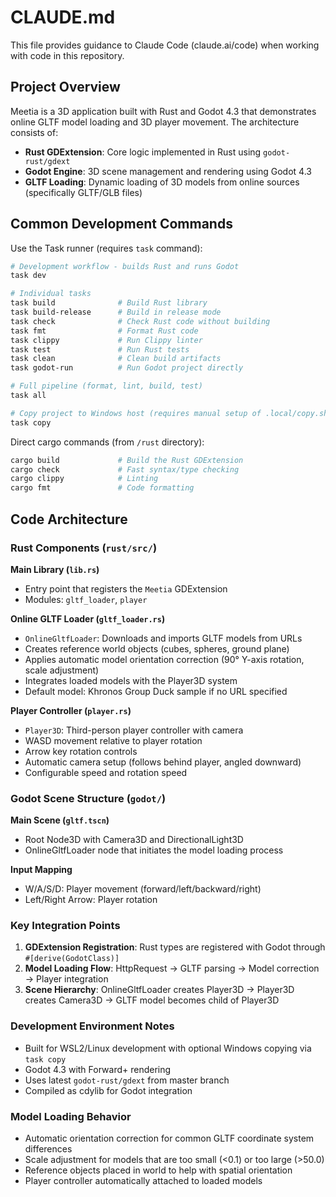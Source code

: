 # CLAUDE.md

This file provides guidance to Claude Code (claude.ai/code) when working with code in this repository.

## Project Overview

Meetia is a 3D application built with Rust and Godot 4.3 that demonstrates online GLTF model loading and 3D player movement. The architecture consists of:

- **Rust GDExtension**: Core logic implemented in Rust using `godot-rust/gdext`
- **Godot Engine**: 3D scene management and rendering using Godot 4.3
- **GLTF Loading**: Dynamic loading of 3D models from online sources (specifically GLTF/GLB files)

## Common Development Commands

Use the Task runner (requires `task` command):

```bash
# Development workflow - builds Rust and runs Godot
task dev

# Individual tasks
task build              # Build Rust library
task build-release      # Build in release mode
task check              # Check Rust code without building
task fmt                # Format Rust code
task clippy             # Run Clippy linter
task test               # Run Rust tests
task clean              # Clean build artifacts
task godot-run          # Run Godot project directly

# Full pipeline (format, lint, build, test)
task all

# Copy project to Windows host (requires manual setup of .local/copy.sh)
task copy
```

Direct cargo commands (from `/rust` directory):

```bash
cargo build             # Build the Rust GDExtension
cargo check             # Fast syntax/type checking
cargo clippy            # Linting
cargo fmt               # Code formatting
```

## Code Architecture

### Rust Components (`rust/src/`)

**Main Library (`lib.rs`)**

- Entry point that registers the `Meetia` GDExtension
- Modules: `gltf_loader`, `player`

**Online GLTF Loader (`gltf_loader.rs`)**

- `OnlineGltfLoader`: Downloads and imports GLTF models from URLs
- Creates reference world objects (cubes, spheres, ground plane)
- Applies automatic model orientation correction (90° Y-axis rotation, scale adjustment)
- Integrates loaded models with the Player3D system
- Default model: Khronos Group Duck sample if no URL specified

**Player Controller (`player.rs`)**

- `Player3D`: Third-person player controller with camera
- WASD movement relative to player rotation
- Arrow key rotation controls
- Automatic camera setup (follows behind player, angled downward)
- Configurable speed and rotation speed

### Godot Scene Structure (`godot/`)

**Main Scene (`gltf.tscn`)**

- Root Node3D with Camera3D and DirectionalLight3D
- OnlineGltfLoader node that initiates the model loading process

**Input Mapping**

- W/A/S/D: Player movement (forward/left/backward/right)
- Left/Right Arrow: Player rotation

### Key Integration Points

1. **GDExtension Registration**: Rust types are registered with Godot through `#[derive(GodotClass)]`
2. **Model Loading Flow**: HttpRequest → GLTF parsing → Model correction → Player integration
3. **Scene Hierarchy**: OnlineGltfLoader creates Player3D → Player3D creates Camera3D → GLTF model becomes child of Player3D

### Development Environment Notes

- Built for WSL2/Linux development with optional Windows copying via `task copy`
- Godot 4.3 with Forward+ rendering
- Uses latest `godot-rust/gdext` from master branch
- Compiled as cdylib for Godot integration

### Model Loading Behavior

- Automatic orientation correction for common GLTF coordinate system differences
- Scale adjustment for models that are too small (<0.1) or too large (>50.0)
- Reference objects placed in world to help with spatial orientation
- Player controller automatically attached to loaded models


